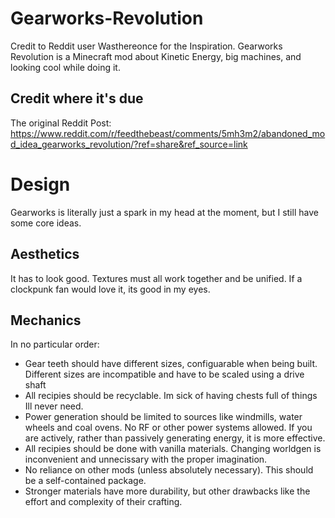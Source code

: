 # Gearworks-Revolution
Credit to Reddit user Wasthereonce for the Inspiration. Gearworks Revolution is a Minecraft mod about Kinetic Energy, big machines, and looking cool while doing it.

## Credit where it's due
The original Reddit Post: https://www.reddit.com/r/feedthebeast/comments/5mh3m2/abandoned_mod_idea_gearworks_revolution/?ref=share&ref_source=link

# Design
Gearworks is literally just a spark in my head at the moment, but I still have some core ideas.

## Aesthetics
It has to look good. Textures must all work together and be unified. If a clockpunk fan would love it, its good in my eyes.

## Mechanics
In no particular order:
 * Gear teeth should have different sizes, configuarable when being built. Different sizes are incompatible and have to be scaled using a drive shaft
 * All recipies should be recyclable. Im sick of having chests full of things Ill never need.
 * Power generation should be limited to sources like windmills, water wheels and coal ovens. No RF or other power systems allowed. If you are actively, rather than passively generating energy, it is more effective.
 * All recipies should be done with vanilla materials. Changing worldgen is inconvenient and unnecissary with the proper imagination.
 * No reliance on other mods (unless absolutely necessary). This should be a self-contained package.
 * Stronger materials have more durability, but other drawbacks like the effort and complexity of their crafting.
